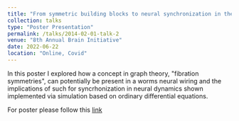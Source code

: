 ```yaml
---
title: "From symmetric building blocks to neural synchronization in the connectome"
collection: talks
type: "Poster Presentation"
permalink: /talks/2014-02-01-talk-2
venue: "8th Annual Brain Initiative"
date: 2022-06-22
location: "Online, Covid"
---
```


In this poster I explored how a concept in graph theory, "fibration symmetries", can potentially be present in a worms neural wiring and the implications of such for syncrhonization in neural dynamics shown implemented via simulation based on ordinary differential equations.

For poster please follow this [link](https://www.linkedin.com/in/bryantavila/details/education/1635536171947/single-media-viewer/?profileId=ACoAABBfyqIB10CIMlxw94u-1rHz3GXrKakQrbw)
